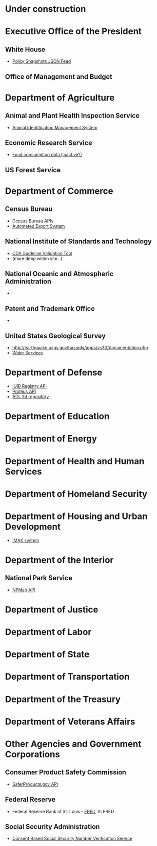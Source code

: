 Under construction
==============




# Executive Office of the President

## White House
* [Policy Snapshots JSON Feed](http://www.whitehouse.gov/developers/policy-snapshots-json-feed)

## Office of Management and Budget

# Department of Agriculture



## Animal and Plant Health Inspection Service
* [Animal Identification Management System](https://nais.aphis.usda.gov/ainmngt/HelpGetAnonymous.do)

## Economic Research Service
* [Food consumption data (inactive?)](http://www.programmableweb.com/api/ersusda-per-capita-food-availability-data)

## US Forest Service

# Department of Commerce

## Census Bureau

* [Census Bureau APIs](http://www.census.gov/developers/)
* [Automated Export System](http://www.aesdirect.gov/developers)

## National Institute of Standards and Technology
* [CDA Guideline Validation Tool](http://xreg2.nist.gov/cda-validation/webservice.html )
* (more deep within site...)

## National Oceanic and Atmospheric Administration
* []()

## Patent and Trademark Office
* []()

## United States Geological Survey

* http://earthquake.usgs.gov/hazards/apps/vs30/documentation.php
* [Water Services](http://waterservices.usgs.gov/)

# Department of Defense


* [IUID Registry API](http://www.acq.osd.mil/dpap/pdi/uid/data_submission_information.html)
* [Proteus API](http://www.acq.osd.mil/dpap/pdi/uid/data_submission_information.html)
* [ADL 3d repository](http://www.acq.osd.mil/dpap/pdi/uid/data_submission_information.html)


# Department of Education


# Department of Energy


# Department of Health and Human Services


# Department of Homeland Security


# Department of Housing and Urban Development

* [IMAX system](http://portal.hud.gov/hudportal/HUD?src=/program_offices/housing/mfh/trx/trxdocs)

# Department of the Interior


## National Park Service
* [NPMap API](http://www.nps.gov/npmap/support/api.html)

# Department of Justice


# Department of Labor


# Department of State


# Department of Transportation


# Department of the Treasury



# Department of Veterans Affairs


# Other Agencies and Government Corporations


## Consumer Product Safety Commission
* [SaferProducts.gov API](http://www.saferproducts.gov/faq-developers.aspx)

## Federal Reserve
* Federal Reserve Bank of St. Louis - [FRED](http://research.stlouisfed.org/fred2), ALFRED


## Social Security Administration
* [Consent Based Social Security Number Verification Service](http://www.ssa.gov/cbsv/webservice.html)
